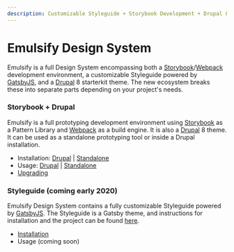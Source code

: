```yaml
---
description: Customizable Styleguide + Storybook Development + Drupal 8 theme
---
```


# Emulsify Design System

Emulsify is a full Design System encompassing both a [Storybook](https://storybook.js.org/)/[Webpack](https://webpack.js.org/) development environment, a customizable Styleguide powered by [GatsbyJS](https://www.gatsbyjs.org/), and a [Drupal](https://www.drupal.org/) 8 starterkit theme. The new ecosystem breaks these into separate parts depending on your project's needs.

### Storybook + Drupal

Emulsify is a full prototyping development environment using [Storybook](https://storybook.js.org/) as a Pattern Library and [Webpack](https://webpack.js.org/) as a build engine. It is also a [Drupal](https://www.drupal.org/) 8 theme. It can be used as a standalone prototyping tool or inside a Drupal installation.

* Installation: [Drupal](https://fourkitchens.gitbook.io/emulsify-design-system/installation/drupal-installation) \| [Standalone](https://fourkitchens.gitbook.io/emulsify-design-system/installation/standalone-installation)
* Usage: [Drupal](https://fourkitchens.gitbook.io/emulsify-design-system/usage/drupal-usage) \| [Standalone](https://fourkitchens.gitbook.io/emulsify-design-system/usage/standalone-usage)
* [Upgrading](https://fourkitchens.gitbook.io/emulsify-design-system/installation/upgrading)

### Styleguide \(coming early 2020\)

Emulsify Design System contains a fully customizable Styleguide powered by [GatsbyJS](https://www.gatsbyjs.org/). The Styleguide is  a Gatsby theme, and instructions for installation and the project can be found [here](https://github.com/emulsify-ds/gatsby-theme-emulsify).

* [Installation](https://fourkitchens.gitbook.io/emulsify-design-system/styleguide/installation)
* Usage \(coming soon\)

